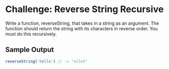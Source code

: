 # Challenge: Reverse String Recursive

Write a function, reverseString, that takes in a string as an argument. The function should return the string with its characters in reverse order. You must do this recursively.

## Sample Output

```js
reverseString('hello') // -> "olleh"
```
